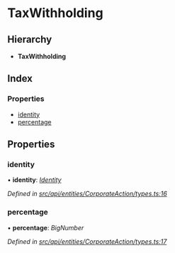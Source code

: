 # TaxWithholding

## Hierarchy

* **TaxWithholding**

## Index

### Properties

* [identity](taxwithholding.md#identity)
* [percentage](taxwithholding.md#percentage)

## Properties

### identity

• **identity**: [_Identity_](../classes/identity.md)

_Defined in_ [_src/api/entities/CorporateAction/types.ts:16_](https://github.com/PolymathNetwork/polymesh-sdk/blob/7362b318/src/api/entities/CorporateAction/types.ts#L16)

### percentage

• **percentage**: _BigNumber_

_Defined in_ [_src/api/entities/CorporateAction/types.ts:17_](https://github.com/PolymathNetwork/polymesh-sdk/blob/7362b318/src/api/entities/CorporateAction/types.ts#L17)

